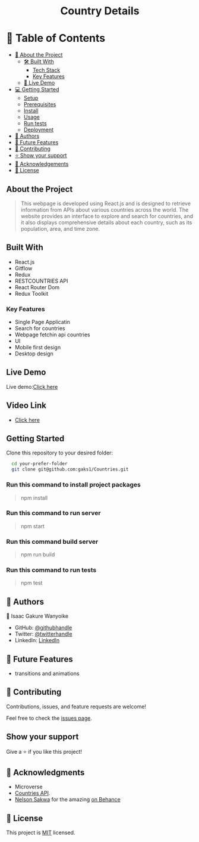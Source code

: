 <div align="center">
  

  <h1><b>Country Details</b></h1>

</div>

# 📗 Table of Contents

- [📖 About the Project](#about-project)
  - [🛠 Built With](#built-with)
    - [Tech Stack](#tech-stack)
    - [Key Features](#key-features)
  - [🚀 Live Demo](#live-demo)
- [💻 Getting Started](#getting-started)
  - [Setup](#setup)
  - [Prerequisites](#prerequisites)
  - [Install](#install)
  - [Usage](#usage)
  - [Run tests](#run-tests)
  - [Deployment](#triangular_flag_on_post-deployment)
- [👥 Authors](#authors)
- [🔭 Future Features](#future-features)
- [🤝 Contributing](#contributing)
- [⭐️ Show your support](#support)
- [🙏 Acknowledgements](#acknowledgements)
- [📝 License](#license)

## About the Project

> This webpage is developed using React.js and is designed to retrieve information from APIs about various countries across the world. The website provides an interface to explore and search for countries, and it also displays comprehensive details about each country, such as its population, area, and time zone.

## Built With

- React.js
- Gitflow
- Redux
- RESTCOUNTRIES API
- React Router Dom
- Redux Toolkit

### Key Features

- Single Page Applicatin
- Search for countries
- Webpage fetchin api countries
- UI
- Mobile first design
- Desktop design

## Live Demo

Live demo:[Click here]()

## Video Link

- [Click here]()

## Getting Started

Clone this repository to your desired folder:

```sh
  cd your-prefer-folder
  git clone git@github.com:gaks1/Countries.git
```

### Run this command to install project packages

> npm install

### Run this command to run server

> npm start

### Run this command build server

> npm run build

### Run this command to run tests

> npm test

## 👥 Authors <a name="authors"></a>



👤  Isaac Gakure Wanyoike

 - GitHub: [@githubhandle](https://github.com/gaks1)
 - Twitter: [@twitterhandle](https://twitter.com/bopplov)
-  LinkedIn: [LinkedIn](https://www.linkedin.com/in/isaac-wanyoike-1841a8172/)

## 🔭 Future Features

- transitions and animations
## 🤝 Contributing <a name="contributing"></a>

Contributions, issues, and feature requests are welcome!

Feel free to check the [issues page](https://github.com/gaks1/Countries/issues).

## Show your support

Give a ⭐️ if you like this project!

## 🙏 Acknowledgments

- Microverse
- [Countries API](https://restcountries.com/v3.1/all).
- [ Nelson Sakwa](https://www.behance.net/sakwadesignstudio) for the amazing [on Behance](<https://www.behance.net/gallery/31579789/Ballhead-App-(Free-PSDs)>)

## 📝 License

This project is [MIT](./LICENSE) licensed.